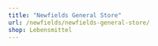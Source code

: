 ```yaml
---
title: "Newfields General Store"
url: /newfields/newfields-general-store/
shop: Lebensmittel
---
```

